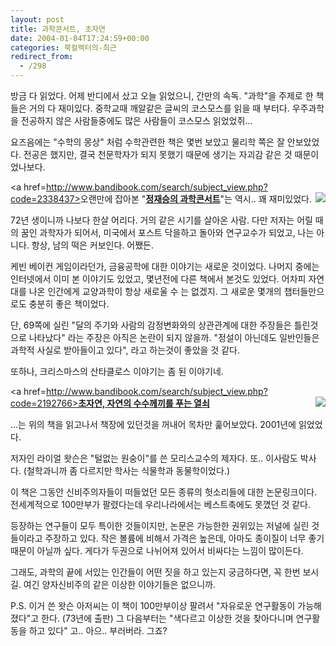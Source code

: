 ```yaml
---
layout: post
title: 과학콘서트, 초자연
date: 2004-01-04T17:24:59+00:00
categories: 북컬렉터의-최근
redirect_from:
  - /298
---
```


방금 다 읽었다. 어제 반디에서 샀고 오늘 읽었으니, 간만의 속독. "과학"을 주제로 한 책들은 거의 다 재미있다. 중학교때 깨알같은 글씨의 코스모스를 읽을 때 부터다. 우주과학을 전공하지 않은 사람들중에도 많은 사람들이 코스모스 읽었었쥐...

요즈음에는 "수학의 몽상" 처럼 수학관련한 책은 몇번 보았고 물리학 쪽은 잘 안보았었다. 전공은 했지만, 결국 천문학자가 되지 못했기 때문에 생기는 자괴감 같은 것 때문이었나보다.

<a href=http://www.bandibook.com/search/subject_view.php?code=2338437><img src=http://www.bandibook.com/largeimage/2338437.jpg border=0 align=right></A>오랜만에 잡아본 "<b><u>정재승의 과학콘서트</u></b>"는 역시.. 꽤 재미있었다.

72년 생이니까 나보다 한살 어리다. 거의 같은 시기를 살아온 사람. 다만 저자는 어릴 때의 꿈인 과학자가 되어서, 미국에서 포스트 닥을하고 돌아와 연구교수가 되었고, 나는 아니다. 항상, 남의 떡은 커보인다. 어쨌든.

케빈 베이컨 게임이라던가, 금융공학에 대한 이야기는 새로운 것이었다. 나머지 중에는 인터넷에서 이미 본 이야기도 있었고, 몇년전에 다른 책에서 본것도 있었다. 어차피 자연대를 나온 인간에게 교양과학이 항상 새로울 수 는 없겠지. 그 새로운 몇개의 챕터들만으로도 충분히 좋은 책이었다.

단, 69쪽에 실린 "달의 주기와 사람의 감정변화와의 상관관계에 대한 주장들은 틀린것으로 나타났다" 라는 주장은 아직은 논란이 되지 않을까. "정설이 아닌데도 일반인들은 과학적 사실로 받아들이고 있다", 라고 하는것이 좋았을 것 같다.

또하나, 크리스마스의 산타클로스 이야기는 좀 된 이야기네.

<a href=http://www.bandibook.com/search/subject_view.php?code=2192766><img src=http://www.bandibook.com/largeimage/2192766.jpg border=0 align=right></a><u><b>초자연, 자연의 수수께끼를 푸는 열쇠</b></u>

...는 위의 책을 읽고나서 책장에 있던것을 꺼내어 목차만 훑어보았다. 2001년에 읽었었다.

저자인 라이얼 왓슨은 "털없는 원숭이"를 쓴 모리스교수의 제자다. 또.. 이사람도 박사다. (철학과니까 좀 다르지만 학사는 식물학과 동물학이었다.)

이 책은 그동안 신비주의자들이 떠들었던 모든 종류의 헛소리들에 대한 논문링크이다. 전세계적으로 100만부가 팔렸다는데 우리나라에서는 베스트축에도 못꼈던 것 같다.

등장하는 연구들이 모두 특이한 것들이지만, 논문은 가능한한 권위있는 저널에 실린 것들이라고 주장하고 있다. 작은 볼륨에 비해서 가격은 높은데, 아마도 종이질이 너무 좋기때문이 아닐까 싶다. 게다가 두권으로 나뉘어져 있어서 비싸다는 느낌이 많이든다.

그래도, 과학의 끝에 서있는 인간들이 어떤 짓을 하고 있는지 궁금하다면, 꼭 한번 보시길. 여긴 양자신비주의 같은 이상한 이야기들은 없으니까.

P.S. 이거 쓴 왓슨 아저씨는 이 책이 100만부이상 팔려서 "자유로운 연구활동이 가능해졌다"고 한다. (73년에 출판) 그 다음부터는 "색다르고 이상한 것을 찾아다니며 연구활동을 하고 있다" 고.. 아으.. 부러버라. 그죠?
